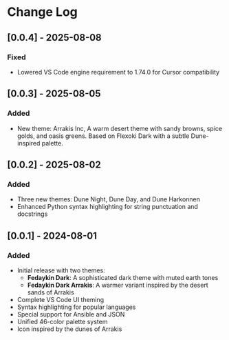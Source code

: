 # Change Log
## [0.0.4] - 2025-08-08
### Fixed
- Lowered VS Code engine requirement to 1.74.0 for Cursor compatibility

## [0.0.3] - 2025-08-05
### Added
- New theme: Arrakis Inc, A warm desert theme with sandy browns, spice golds, and oasis greens. Based on
  Flexoki Dark with a subtle Dune-inspired palette.

## [0.0.2] - 2025-08-02
### Added
- Three new themes: Dune Night, Dune Day, and Dune Harkonnen
- Enhanced Python syntax highlighting for string punctuation and docstrings

## [0.0.1] - 2024-08-01
### Added
- Initial release with two themes:
  - **Fedaykin Dark**: A sophisticated dark theme with muted earth tones
  - **Fedaykin Dark Arrakis**: A warmer variant inspired by the desert sands of Arrakis
- Complete VS Code UI theming
- Syntax highlighting for popular languages
- Special support for Ansible and JSON
- Unified 46-color palette system
- Icon inspired by the dunes of Arrakis
